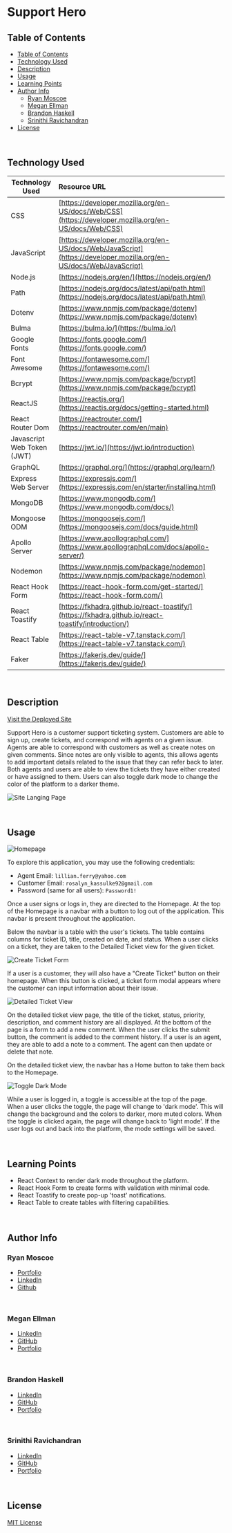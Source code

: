 # Support Hero
## Table of Contents
- [Table of Contents](#table-of-contents)
- [Technology Used](#technology-used)
- [Description](#description)
- [Usage](#usage)
- [Learning Points](#learning-points)
- [Author Info](#author-info)
  - [Ryan Moscoe](#ryan-moscoe)
  - [Megan Ellman](#megan-ellman)
  - [Brandon Haskell](#brandon-haskell)
  - [Srinithi Ravichandran](#srinithi-ravichandran)
- [License](#license)

<br />

## Technology Used

| Technology Used         | Resource URL           | 
| ------------- |:-------------| 
| CSS     | [https://developer.mozilla.org/en-US/docs/Web/CSS](https://developer.mozilla.org/en-US/docs/Web/CSS)      |   
| JavaScript | [https://developer.mozilla.org/en-US/docs/Web/JavaScript](https://developer.mozilla.org/en-US/docs/Web/JavaScript)     |    
| Node.js | [https://nodejs.org/en/](https://nodejs.org/en/) |
| Path | [https://nodejs.org/docs/latest/api/path.html](https://nodejs.org/docs/latest/api/path.html) |
| Dotenv | [https://www.npmjs.com/package/dotenv](https://www.npmjs.com/package/dotenv) |
| Bulma | [https://bulma.io/](https://bulma.io/) |
| Google Fonts | [https://fonts.google.com/](https://fonts.google.com/) |
| Font Awesome | [https://fontawesome.com/](https://fontawesome.com/) |
| Bcrypt | [https://www.npmjs.com/package/bcrypt](https://www.npmjs.com/package/bcrypt) |
| ReactJS | [https://reactjs.org/](https://reactjs.org/docs/getting-started.html) |
| React Router Dom | [https://reactrouter.com/](https://reactrouter.com/en/main) |
| Javascript Web Token (JWT) | [https://jwt.io/](https://jwt.io/introduction) |
| GraphQL | [https://graphql.org/](https://graphql.org/learn/) |
| Express Web Server | [https://expressjs.com/](https://expressjs.com/en/starter/installing.html) |
| MongoDB | [https://www.mongodb.com/](https://www.mongodb.com/docs/) |
| Mongoose ODM | [https://mongoosejs.com/](https://mongoosejs.com/docs/guide.html) |
| Apollo Server | [https://www.apollographql.com/](https://www.apollographql.com/docs/apollo-server/) |
| Nodemon | [https://www.npmjs.com/package/nodemon](https://www.npmjs.com/package/nodemon) |
| React Hook Form | [https://react-hook-form.com/get-started/](https://react-hook-form.com/) |
| React Toastify | [https://fkhadra.github.io/react-toastify/](https://fkhadra.github.io/react-toastify/introduction/) |
| React Table | [https://react-table-v7.tanstack.com/](https://react-table-v7.tanstack.com/) |
| Faker | [https://fakerjs.dev/guide/](https://fakerjs.dev/guide/) |

<br />

## Description 

[Visit the Deployed Site](https://dry-fjord-88699.herokuapp.com/)

Support Hero is a customer support ticketing system. Customers are able to sign up, create tickets, and correspond with agents on a given issue. Agents are able to correspond with customers as well as create notes on given comments. Since notes are only visible to agents, this allows agents to add important details related to the issue that they can refer back to later. Both agents and users are able to view the tickets they have either created or have assigned to them. Users can also toggle dark mode to change the color of the platform to a darker theme. 

![Site Langing Page](/assets/images/support-hero.gif)

<br/>

## Usage 

![Homepage](/assets/images/homepage.png)

To explore this application, you may use the following credentials:
* Agent Email: ```lillian.ferry@yahoo.com```
* Customer Email: ```rosalyn_kassulke92@gmail.com```
* Password (same for all users): ```Password1!```

Once a user signs or logs in, they are directed to the Homepage. At the top of the Homepage is a navbar with a button to log out of the application. This navbar is present throughout the application. 

Below the navbar is a table with the user's tickets. The table contains columns for ticket ID, title, created on date, and status. When a user clicks on a ticket, they are taken to the Detailed Ticket view for the given ticket. 

![Create Ticket Form](/assets/images/detailed-ticket.png)

If a user is a customer, they will also have a "Create Ticket" button on their homepage. When this button is clicked, a ticket form modal appears where the customer can input information about their issue. 

![Detailed Ticket View](/assets/images/detailed-ticket.png)

On the detailed ticket view page, the title of the ticket, status, priority, description, and comment history are all displayed. At the bottom of the page is a form to add a new comment. When the user clicks the submit button, the comment is added to the comment history. If a user is an agent, they are able to add a note to a comment. The agent can then update or delete that note.

On the detailed ticket view, the navbar has a Home button to take them back to the Homepage. 

![Toggle Dark Mode](/assets/images/dark-mode.gif)

While a user is logged in, a toggle is accessible at the top of the page. When a user clicks the toggle, the page will change to 'dark mode'. This will change the background and the colors to darker, more muted colors. When the toggle is clicked again, the page will change back to 'light mode'. If the user logs out and back into the platform, the mode settings will be saved.

<br />

## Learning Points 

* React Context to render dark mode throughout the platform.
* React Hook Form to create forms with validation with minimal code.
* React Toastify to create pop-up 'toast' notifications.
* React Table to create tables with filtering capabilities.

<br />

## Author Info

### Ryan Moscoe 

* [Portfolio](https://rmoscoe.github.io/portfolio/)
* [LinkedIn](https://www.linkedin.com/in/ryan-moscoe-8652973/)
* [Github](https://github.com/rmoscoe)

<br />

### Megan Ellman
* [LinkedIn](https://www.linkedin.com/in/megan-ellman/)
* [GitHub](https://github.com/megellman)
* [Portfolio](https://megellman.github.io/portfolio/)

<br />

### Brandon Haskell
* [LinkedIn](https://www.linkedin.com/in/brandon-haskell/)
* [GitHub](https://github.com/bhaskell7901)
* [Portfolio](https://bhaskell7901.github.io/react-portfolio/)

<br />

### Srinithi Ravichandran
* [LinkedIn](https://www.linkedin.com/in/srinithi-ravichandran-18891243/)
* [GitHub](https://github.com/srinithi19)
* [Portfolio](https://srinithi19.github.io/react-portfolio/)


<br />

## License

[MIT License](https://choosealicense.com/licenses/mit/)